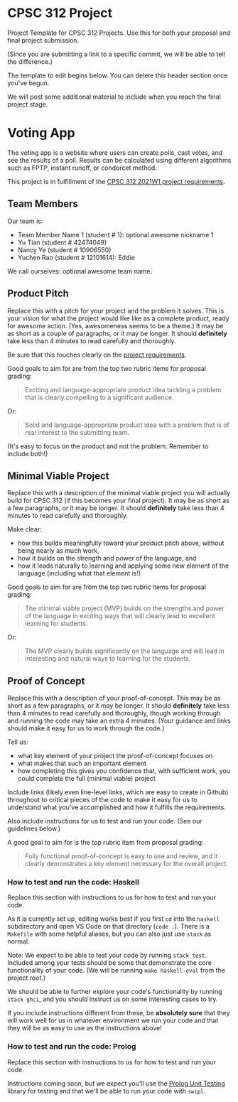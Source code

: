 # CPSC 312 Project

Project Template for CPSC 312 Projects. Use this for both your proposal and final project submission.

(Since you are submitting a link to a specific commit, we will be able to tell the difference.)

The template to edit begins below. You can delete this header section once you've begun.

We will post some additional material to include when you reach the final project stage.

# Voting App

The voting app is a website where users can create polls, cast votes, and see the results of a poll. Results can be calculated using different algorithms such as FPTP, instant runoff, or condorcet method.

This project is in fulfillment of the [CPSC 312 2021W1 project requirements](https://steven-wolfman.github.io/cpsc-312-website/project.html).

## Team Members

Our team is:

+ Team Member Name 1 (student # 1): optional awesome nickname 1
+ Yu Tian (student # 42474049)
+ Nancy Ye (student # 10906550)
+ Yuchen Rao  (student # 12101614): Eddie

We call ourselves: optional awesome team name.

## Product Pitch

Replace this with a pitch for your project and the problem it solves. This is your vision for what the project
would like like as a complete product, ready for awesome action. (Yes, awesomeness seems to be a theme.)
It may be as short as a couple of paragraphs, or it may be longer. It should **definitely** take less than 4 minutes
to read carefully and thoroughly.

Be sure that this touches clearly on the [project requirements](https://steven-wolfman.github.io/cpsc-312-website/project.html#project-requirements).

Good goals to aim for are from the top two rubric items for proposal grading:

> Exciting and language-appropriate product idea tackling a problem that is clearly compelling to a significant audience.

Or:

> Solid and language-appropriate product idea with a problem that is of real interest to the submitting team.

(It's easy to focus on the product and not the problem. Remember to include both!)

## Minimal Viable Project

Replace this with a description of the minimal viable project you will actually build for CPSC 312 (if this becomes your final project).
It may be as short as a few paragraphs, or it may be longer. It should **definitely** take less than 4 minutes
to read carefully and thoroughly.

Make clear:
+ how this builds meaningfully toward your product pitch above, without being nearly as much work,
+ how it builds on the strength and power of the language, and
+ how it leads naturally to learning and applying some new element of the language (including what that element is!)

Good goals to aim for are from the top two rubric items for proposal grading:

> The minimal viable project (MVP) builds on the strengths and power of the language in exciting ways that will clearly lead to excellent learning for students.

Or:

> The MVP clearly builds significantly on the language and will lead in interesting and natural ways to learning for the students.

## Proof of Concept

Replace this with a description of your proof-of-concept. This may be as short as a few paragraphs, or it may be longer.
It should **definitely** take less than 4 minutes to read carefully and thoroughly, though working through and running the
code may take an extra 4 minutes. (Your guidance and links should make it easy for us to work through the code.)

Tell us:

+ what key element of your project the proof-of-concept focuses on
+ what makes that such an important element
+ how completing this gives you confidence that, with sufficient work, you could complete the full (minimal viable) project

Include links (likely even line-level links, which are easy to create in Github) throughout to critical pieces of
the code to make it easy for us to understand what you've accomplished and how it fulfills the requirements.

Also include instructions for us to test and run your code. (See our guidelines below.)

A good goal to aim for is the top rubric item from proposal grading:

> Fully functional proof-of-concept is easy to use and review, and it clearly demonstrates a key element necessary for the overall project.

### How to test and run the code: Haskell

Replace this section with instructions to us for how to test and run your code.

As it is currently set up, editing works best if you first `cd` into the `haskell` subdirectory and open VS Code on that directory (`code .`). There is a `Makefile` with some helpful aliases, but you can also just use `stack` as normal.

Note: We expect to be able to test your code by running `stack test`. Included among your tests should be some that demonstrate the core functionality of your code. (We will be running `make haskell-eval` from the project root.)

We should be able to further explore your code's functionality by running `stack ghci`, and you should instruct us on some interesting cases to try.

If you include instructions different from these, be **absolutely sure** that they will work well for us in whatever environment we run your code and that they will be as easy to use as the instructions above!

### How to test and run the code: Prolog

Replace this section with instructions to us for how to test and run your code.

Instructions coming soon, but we expect you'll use the [Prolog Unit Testing](https://www.swi-prolog.org/pldoc/doc_for?object=section(%27packages/plunit.html%27)) library for testing and that we'll be able to run your code with `swipl`.

